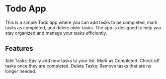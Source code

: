 # Todo App
This is a simple Todo app where you can add tasks to be completed, mark tasks as completed, and delete older tasks. The app is designed to help you stay organized and manage your tasks efficiently.

## Features
Add Tasks: Easily add new tasks to your list.
Mark as Completed: Check off tasks once they are completed.
Delete Tasks: Remove tasks that are no longer needed.
